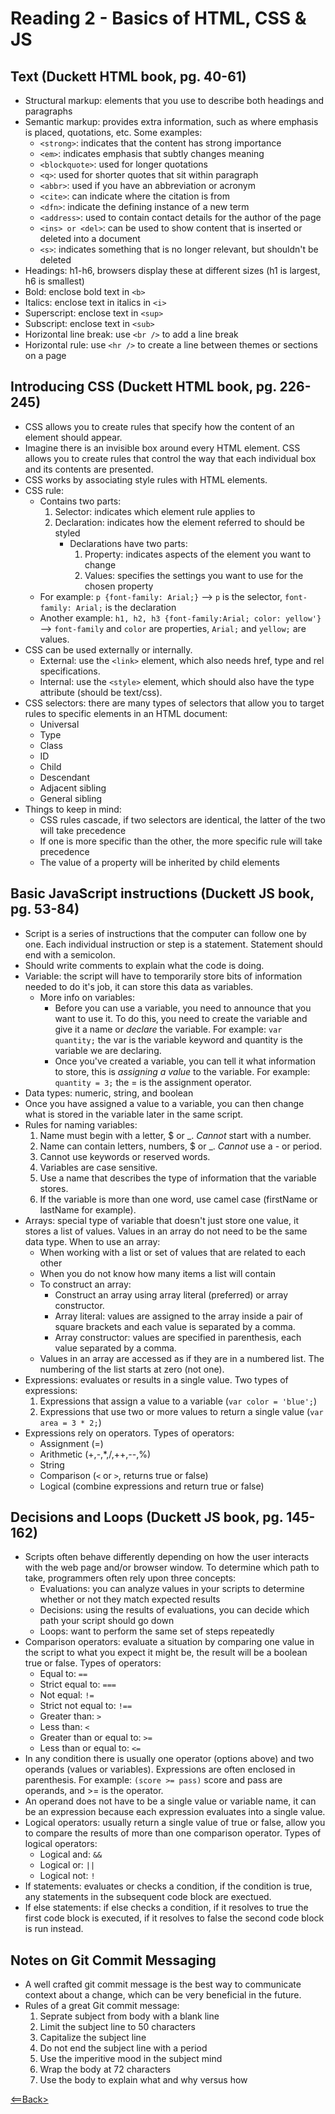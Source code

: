 # Reading 2 - Basics of HTML, CSS & JS

## Text (Duckett HTML book, pg. 40-61)
- Structural markup: elements that you use to describe both headings and paragraphs
- Semantic markup: provides extra information, such as where emphasis is placed, quotations, etc. Some examples:
  - ```<strong>```: indicates that the content has strong importance
  - ```<em>```: indicates emphasis that subtly changes meaning
  - ```<blockquote>```: used for longer quotations
  - ```<q>```: used for shorter quotes that sit within paragraph
  - ```<abbr>```: used if you have an abbreviation or acronym
  - ```<cite>```: can indicate where the citation is from
  - ```<dfn>```: indicate the defining instance of a new term
  - ```<address>```: used to contain contact details for the author of the page
  - ```<ins> or <del>```: can be used to show content that is inserted or deleted into a document
  - ```<s>```: indicates something that is no longer relevant, but shouldn't be deleted
- Headings: h1-h6, browsers display these at different sizes (h1 is largest, h6 is smallest)
- Bold: enclose bold text in ```<b>```
- Italics: enclose text in italics in ```<i>```
- Superscript: enclose text in ```<sup>```
- Subscript: enclose text in ```<sub>```
- Horizontal line break: use ```<br />``` to add a line break
- Horizontal rule: use ```<hr />``` to create a line between themes or sections on a page

## Introducing CSS (Duckett HTML book, pg. 226-245)
- CSS allows you to create rules that specify how the content of an element should appear. 
- Imagine there is an invisible box around every HTML element. CSS allows you to create rules that control the way that each individual box and its contents are presented.
- CSS works by associating style rules with HTML elements.
- CSS rule:
  - Contains two parts: 
    1. Selector: indicates which element rule applies to
    1. Declaration: indicates how the element referred to should be styled
       - Declarations have two parts:
         1. Property: indicates aspects of the element you want to change
         1. Values: specifies the settings you want to use for the chosen property
  - For example: ```p {font-family: Arial;}``` --> ```p``` is the selector, ```font-family: Arial;``` is the declaration
  - Another example: ```h1, h2, h3 {font-family:Arial; color: yellow'}``` --> ```font-family``` and ```color``` are properties, ```Arial;``` and ```yellow;``` are values.
- CSS can be used externally or internally.
  - External: use the ```<link>``` element, which also needs href, type and rel specifications.
  - Internal: use the ```<style>``` element, which should also have the type attribute (should be text/css).
- CSS selectors: there are many types of selectors that allow you to target rules to specific elements in an HTML document:
  - Universal
  - Type
  - Class
  - ID
  - Child
  - Descendant
  - Adjacent sibling
  - General sibling
- Things to keep in mind:
  - CSS rules cascade, if two selectors are identical, the latter of the two will take precedence
  - If one is more specific than the other, the more specific rule will take precedence
  - The value of a property will be inherited by child elements

## Basic JavaScript instructions (Duckett JS book, pg. 53-84)
- Script is a series of instructions that the computer can follow one by one. Each individual instruction or step is a statement. Statement should end with a semicolon.
- Should write comments to explain what the code is doing.
- Variable: the script will have to temporarily store bits of information needed to do it's job, it can store this data as variables. 
  - More info on variables:
    - Before you can use a variable, you need to announce that you want to use it. To do this, you need to create the variable and give it a name or *declare* the variable. For example: ```var quantity;``` the var is the variable keyword and quantity is the variable we are declaring.
    - Once you've created a variable, you can tell it what information to store, this is *assigning a value* to the variable. For example: ```quantity = 3;``` the = is the assignment operator.
- Data types: numeric, string, and boolean
- Once you have assigned a value to a variable, you can then change what is stored in the variable later in the same script. 
- Rules for naming variables:
  1. Name must begin with a letter, $ or _. *Cannot* start with a number. 
  1. Name can contain letters, numbers, $ or _. *Cannot* use a - or period. 
  1. Cannot use keywords or reserved words.
  1. Variables are case sensitive.
  1. Use a name that describes the type of information that the variable stores. 
  1. If the variable is more than one word, use camel case (firstName or lastName for example).
- Arrays: special type of variable that doesn't just store one value, it stores a list of values. Values in an array do not need to be the same data type. When to use an array:
  - When working with a list or set of values that are related to each other
  - When you do not know how many items a list will contain
  - To construct an array:
    - Construct an array using array literal (preferred) or array constructor.
    - Array literal: values are assigned to the array inside a pair of square brackets and each value is separated by a comma.
    - Array constructor: values are specified in parenthesis, each value separated by a comma.
  - Values in an array are accessed as if they are in a numbered list. The numbering of the list starts at zero (not one).
- Expressions: evaluates or results in a single value. Two types of expressions:
  1. Expressions that assign a value to a variable (```var color = 'blue';```)
  1. Expressions that use two or more values to return a single value (```var area = 3 * 2;```)
- Expressions rely on operators. Types of operators: 
  - Assignment (=)
  - Arithmetic (+,-,*,/,++,--,%)
  - String
  - Comparison (```<``` or ```>```, returns true or false)
  - Logical (combine expressions and return true or false)

## Decisions and Loops (Duckett JS book, pg. 145-162)
- Scripts often behave differently depending on how the user interacts with the web page and/or browser window. To determine which path to take, programmers often rely upon three concepts:
  - Evaluations: you can analyze values in your scripts to determine whether or not they match expected results
  - Decisions: using the results of evaluations, you can decide which path your script should go down
  - Loops: want to perform the same set of steps repeatedly
- Comparison operators: evaluate a situation by comparing one value in the script to what you expect it might be, the result will be a boolean true or false. Types of operators:
  - Equal to: ```==```
  - Strict equal to: ```===```
  - Not equal: ```!=```
  - Strict not equal to: ```!==```
  - Greater than: ```>```
  - Less than: ```<```
  - Greater than or equal to: ```>=```
  - Less than or equal to: ```<=```
- In any condition there is usually one operator (options above) and two operands (values or variables). Expressions are often enclosed in parenthesis. For example: ```(score >= pass)``` score and pass are operands, and >= is the operator. 
- An operand does not have to be a single value or variable name, it can be an expression because each expression evaluates into a single value. 
- Logical operators: usually return a single value of true or false, allow you to compare the results of more than one comparison operator. Types of logical operators:
  - Logical and: ```&&```
  - Logical or: ```||```
  - Logical not: ```!```
- If statements: evaluates or checks a condition, if the condition is true, any statements in the subsequent code block are exectued.
- If else statements: if else checks a condition, if it resolves to true the first code block is executed, if it resolves to false the second code block is run instead.

## Notes on Git Commit Messaging
- A well crafted git commit message is the best way to communicate context about a change, which can be very beneficial in the future. 
- Rules of a great Git commit message:
  1. Seprate subject from body with a blank line
  1. Limit the subject line to 50 characters
  1. Capitalize the subject line
  1. Do not end the subject line with a period
  1. Use the imperitive mood in the subject mind
  1. Wrap the body at 72 characters
  1. Use the body to explain what and why versus how


[<==Back>](../README.md)